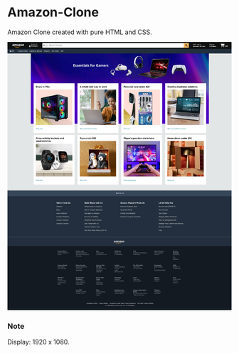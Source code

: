 # Amazon-Clone

Amazon Clone created with pure HTML and CSS.

![screenshot](pictures/Clone.png)

### Note

Display: 1920 x 1080.
